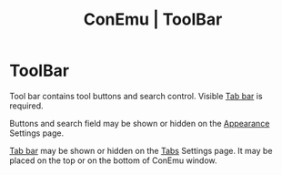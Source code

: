 ﻿---
redirect_from: /ru/ToolBar.html
redirect_from: /ru/SearchBar.html
redirect_from: /en/SearchBar.html

title: ConEmu | ToolBar

description: "Tool bar contains tool buttons and search control.
   Visible Tab bar is required."

breadcrumbs:
 - url: TableOfContents.html#controls
   title: Controls
---

# ToolBar

Tool bar contains tool buttons and search control.
Visible [Tab bar](TabBar.html) is required.

Buttons and search field may be shown or hidden on the
[Appearance](SettingsAppearance.html) Settings page.

[Tab bar](TabBar.html) may be shown or hidden on the
[Tabs](SettingsTabBar.html) Settings page.
It may be placed on the top or on the bottom of ConEmu window.
